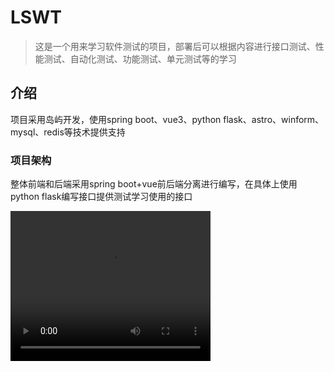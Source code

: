 # LSWT

> 这是一个用来学习软件测试的项目，部署后可以根据内容进行接口测试、性能测试、自动化测试、功能测试、单元测试等的学习

## 介绍

项目采用岛屿开发，使用spring boot、vue3、python flask、astro、winform、mysql、redis等技术提供支持

### 项目架构

整体前端和后端采用spring boot+vue前后端分离进行编写，在具体上使用python flask编写接口提供测试学习使用的接口

<video width="320" height="240" controls>
    <source src="blob:https://www.bilibili.com/68f718d6-e803-4ec6-ba2d-d9118aaf0a3b" type="video/mp4">
</video>
